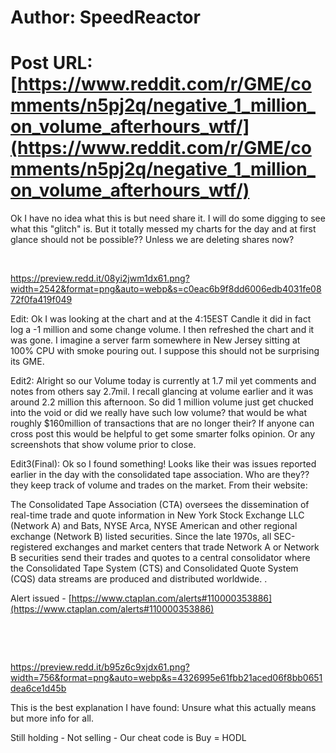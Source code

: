 # Author: SpeedReactor
# Post URL: [https://www.reddit.com/r/GME/comments/n5pj2q/negative_1_million_on_volume_afterhours_wtf/](https://www.reddit.com/r/GME/comments/n5pj2q/negative_1_million_on_volume_afterhours_wtf/)


Ok I have no idea what this is but need share it. I will do some digging to see what this "glitch" is. But it totally messed my charts for the day and at first glance should not be possible?? Unless we are deleting shares now?

&#x200B;

https://preview.redd.it/08yi2jwm1dx61.png?width=2542&format=png&auto=webp&s=c0eac6b9f8dd6006edb4031fe0872f0fa419f049

Edit: Ok I was looking at the chart and at the 4:15EST Candle it did in fact log a -1 million and some change volume. I then refreshed the chart and it was gone. I imagine a server farm somewhere in New Jersey sitting at 100% CPU with smoke pouring out. I suppose this should not be surprising its GME.

Edit2: Alright so our Volume today is currently at 1.7 mil yet comments and notes from others say 2.7mil. I recall glancing at volume earlier and it was around 2.2 million this afternoon. So did 1 million volume just get chucked into the void or did we really have such low volume? that would be what roughly $160million of transactions that are no longer their? If anyone can cross post this would be helpful to get some smarter folks opinion. Or any screenshots that show volume prior to close.

Edit3(Final): Ok so I found something! Looks like their was issues reported earlier in the day with the consolidated tape association. Who are they?? they keep track of volume and trades on the market. From their website:

The Consolidated Tape Association (CTA) oversees the dissemination of real-time trade and quote information in New York Stock Exchange LLC (Network A) and Bats, NYSE Arca, NYSE American and other regional exchange (Network B) listed securities. Since the late 1970s, all SEC-registered exchanges and market centers that trade Network A or Network B securities send their trades and quotes to a central consolidator where the Consolidated Tape System (CTS) and Consolidated Quote System (CQS) data streams are produced and distributed worldwide. . 

Alert issued - [https://www.ctaplan.com/alerts#110000353886](https://www.ctaplan.com/alerts#110000353886) 

&#x200B;

&#x200B;

https://preview.redd.it/b95z6c9xjdx61.png?width=756&format=png&auto=webp&s=4326995e61fbb21aced06f8bb0651dea6ce1d45b

This is the best explanation I have found: Unsure what this actually means but more info for all.

Still holding - Not selling - Our cheat code is Buy = HODL